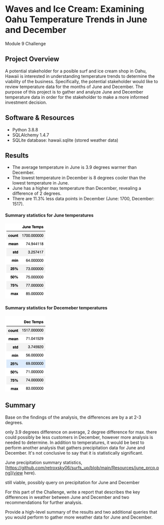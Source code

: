 # Waves and Ice Cream: Examining Oahu Temperature Trends in June and December
Module 9 Challenge

## Project Overview
A potential stakeholder for a posible surf and ice cream shop in Oahu, Hawaii is interested in understanding temperature trends to determine the viability of the business. Specifically, the potential stakeholder would like to review temperature data for the months of June and December. The purpose of this project is to gather and analyze June and December temperature data in order for the stakeholder to make a more informed investment decision.

## Software & Resources
- Python 3.8.8
- SQLAlchemy 1.4.7
- SQLite database: hawaii.sqlite (stored weather data)

## Results
- The average temperature in June is 3.9 degrees warmer than December. 
- The lowest temperature in December is 8 degrees cooler than the lowest temperature in June.
- June has a higher max temperature than December, revealing a difference of 2 degrees.
- There are 11.3% less data points in December (June: 1700, December: 1517).

#### Summary statistics for June temperatures
![fig1](https://github.com/retroxsky06/surfs_up/blob/main/Resources/June_temps.png)

#### Summary statistics for Decemeber temperatures
![fig2](https://github.com/retroxsky06/surfs_up/blob/main/Resources/Dec_Temps.png)


## Summary
Base on the findings of the analysis, the differences are by a at 2-3 degrees.

only 3.9 degrees difference on average, 2 degree difference for max.  there could possibly be less customers in December, however more analysis is needed to determine.  In addition to temperatures, it would be best to perform another analysis that gathers precipitation data for June and December.  It's not conclusive to say that it is statistically significant.

June precipitation summary statistics, [https://github.com/retroxsky06/surfs_up/blob/main/Resources/june_prcp.png](view here).

still viable, possibly query on precipitation for June and December

For this part of the Challenge, write a report that describes the key differences in weather between June and December and two recommendations for further analysis.

Provide a high-level summary of the results and two additional queries that you would perform to gather more weather data for June and December.



